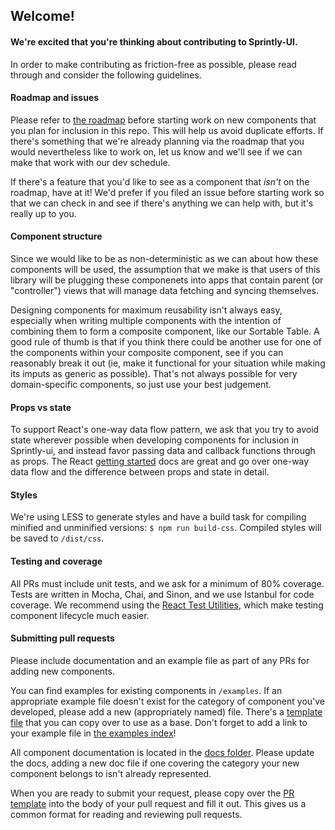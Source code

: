 ## Welcome!

#### We're excited that you're thinking about contributing to Sprintly-UI.
In order to make contributing as friction-free as possible, please read through and consider the following guidelines.

#### Roadmap and issues
Please refer to [the roadmap](roadmap.md) before starting work on new components that you plan for inclusion in this repo. This will help us avoid duplicate efforts. If there's something that we're already planning via the roadmap that you would nevertheless like to work on, let us know and we'll see if we can make that work with our dev schedule.

If there's a feature that you'd like to see as a component that _isn't_ on the roadmap, have at it! We'd prefer if you filed an issue before starting work so that we can check in and see if there's anything we can help with, but it's really up to you.

#### Component structure
Since we would like to be as non-deterministic as we can about how these components will be used, the assumption that we make is that users of this library will be plugging these componenets into apps that contain parent (or "controller") views that will manage data fetching and syncing themselves.

Designing components for maximum reusability isn't always easy, especially when writing multiple components with the intention of combining them to form a composite component, like our Sortable Table. A good rule of thumb is that if you think there could be another use for one of the components within your composite component, see if you can reasonably break it out (ie, make it functional for your situation while making its imputs as generic as possible). That's not always possible for very domain-specific components, so just use your best judgement.

#### Props vs state
To support React's one-way data flow pattern, we ask that you try to avoid state wherever possible when developing components for inclusion in Sprintly-ui, and instead favor passing data and callback functions through as props. The React [getting started](http://facebook.github.io/react/docs/thinking-in-react.html) docs are great and go over one-way data flow and the difference between props and state in detail.

#### Styles
We're using LESS to generate styles and have a build task for compiling minified and unminified versions: ```$ npm run build-css```. Compiled styles will be saved to ```/dist/css```.

#### Testing and coverage
All PRs must include unit tests, and we ask for a minimum of 80% coverage. Tests are written in Mocha, Chai, and Sinon, and we use Istanbul for code coverage. We recommend using the [React Test Utilities](https://facebook.github.io/react/docs/test-utils.html), which make testing component lifecycle much easier.

#### Submitting pull requests
Please include documentation and an example file as part of any PRs for adding new components.

You can find examples for existing components in ```/examples```. If an appropriate example file doesn't exist for the category of component you've developed, please add a new (appropriately named) file. There's a [template file](examples/template.html) that you can copy over to use as a base. Don't forget to add a link to your example file in [the examples index](examples/index.html)!

All component documentation is located in the [docs folder](docs/). Please update the docs, adding a new doc file if one covering the category your new component belongs to isn't already represented.

When you are ready to submit your request, please copy over the [PR template](PR_TEMPLATE.md) into the body of your pull request and fill it out. This gives us a common format for reading and reviewing pull requests.
